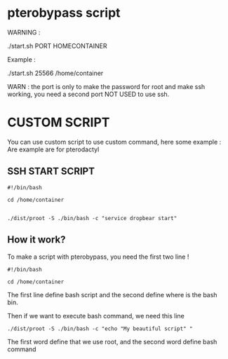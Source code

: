 # pterobypass script
 WARNING :
 
 ./start.sh PORT HOMECONTAINER
 
 Example :
 
 ./start.sh 25566 /home/container
 
 WARN : the port is only to make the password for root and make ssh working, you need a second port NOT USED to use ssh.
 
 
# CUSTOM SCRIPT
You can use custom script to use custom command, here some example :
Are example are for pterodactyl

## SSH START SCRIPT
```
#!/bin/bash

cd /home/container


./dist/proot -S ./bin/bash -c "service dropbear start"
```

## How it work?
To make a script with pterobypass, you need the first two line !
```
#!/bin/bash

cd /home/container
```
The first line define bash script
and the second define where is the bash bin.

Then if we want to execute bash command, we need this line
``` 
./dist/proot -S ./bin/bash -c "echo "My beautiful script" "
```

The first word define that we use root, and the second word define bash command
